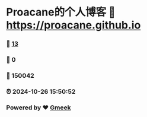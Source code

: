 # Proacane的个人博客 :link: https://proacane.github.io 
### :page_facing_up: [13](https://proacane.github.io/tag.html) 
### :speech_balloon: 0 
### :hibiscus: 150042 
### :alarm_clock: 2024-10-26 15:50:52 
### Powered by :heart: [Gmeek](https://github.com/Meekdai/Gmeek)
